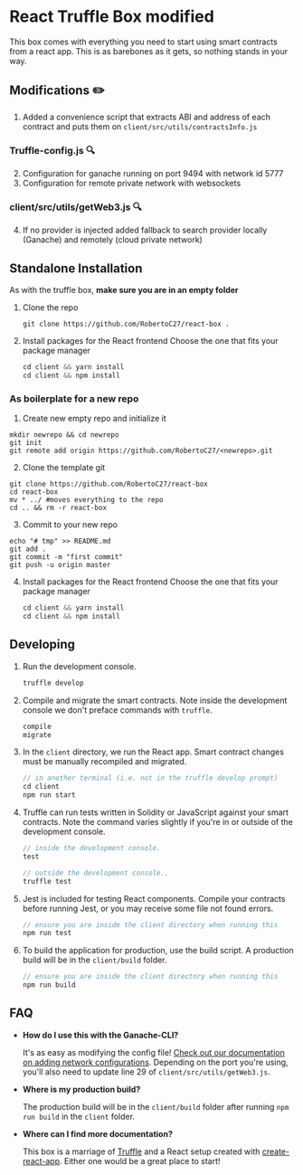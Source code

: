 


# React Truffle Box modified 

This box comes with everything you need to start using smart contracts from a react app. This is as barebones as it gets, so nothing stands in your way.
## Modifications ✏️
1. Added a convenience script that extracts ABI and address of each contract and puts them on `client/src/utils/contractsInfo.js`
### Truffle-config.js 🔍
2. Configuration for ganache running on port 9494 with network id 5777
3. Configuration for remote private network with websockets

### client/src/utils/getWeb3.js 🔍
4. If no provider is injected added fallback to search provider locally (Ganache) and remotely (cloud private network)
## Standalone Installation

As with the truffle box, **make sure you are in an empty folder**
1. Clone the repo
   ```
   git clone https://github.com/RobertoC27/react-box .
   ```
2. Install packages for the React frontend
    Choose the one that fits your package manager
   ```javascript
   cd client && yarn install
   cd client && npm install
   ```
### As boilerplate for a new repo
1. Create new empty repo and initialize it
```
mkdir newrepo && cd newrepo
git init
git remote add origin https://github.com/RobertoC27/<newrepo>.git
```
2. Clone the template git
```
git clone https://github.com/RobertoC27/react-box
cd react-box
mv * ../ #moves everything to the repo
cd .. && rm -r react-box
```
3. Commit to your new repo
```
echo "# tmp" >> README.md
git add .
git commit -m "first commit"
git push -u origin master
```
4. Install packages for the React frontend
    Choose the one that fits your package manager
   ```javascript
   cd client && yarn install
   cd client && npm install
   ```


## Developing
1. Run the development console.
    ```javascript
    truffle develop
    ```

2. Compile and migrate the smart contracts. Note inside the development console we don't preface commands with `truffle`.
    ```javascript
    compile
    migrate
    ```

3. In the `client` directory, we run the React app. Smart contract changes must be manually recompiled and migrated.
    ```javascript
    // in another terminal (i.e. not in the truffle develop prompt)
    cd client
    npm run start
    ```

4. Truffle can run tests written in Solidity or JavaScript against your smart contracts. Note the command varies slightly if you're in or outside of the development console.
    ```javascript
    // inside the development console.
    test

    // outside the development console..
    truffle test
    ```

5. Jest is included for testing React components. Compile your contracts before running Jest, or you may receive some file not found errors.
    ```javascript
    // ensure you are inside the client directory when running this
    npm run test
    ```

6. To build the application for production, use the build script. A production build will be in the `client/build` folder.
    ```javascript
    // ensure you are inside the client directory when running this
    npm run build
    ```

## FAQ

* __How do I use this with the Ganache-CLI?__

    It's as easy as modifying the config file! [Check out our documentation on adding network configurations](http://truffleframework.com/docs/advanced/configuration#networks). Depending on the port you're using, you'll also need to update line 29 of `client/src/utils/getWeb3.js`.

* __Where is my production build?__

    The production build will be in the `client/build` folder after running `npm run build` in the `client` folder.

* __Where can I find more documentation?__

    This box is a marriage of [Truffle](http://truffleframework.com/) and a React setup created with [create-react-app](https://github.com/facebookincubator/create-react-app/blob/master/packages/react-scripts/template/README.md). Either one would be a great place to start!
